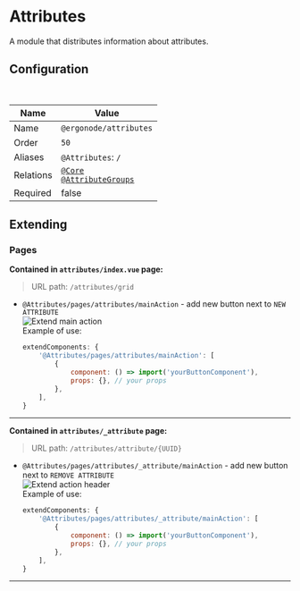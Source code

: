 # Attributes

A module that distributes information about attributes.

## Configuration

<br>

| Name          | Value                    |
|---------------|--------------------------|
| Name          | `@ergonode/attributes`   |
| Order         | `50`                     |
| Aliases       | `@Attributes`: `/`       |
| Relations     | [`@Core`][module-core] <br> [`@AttributeGroups`][module-attribute-groups]  |
| Required       | false     |

## Extending

### Pages
**Contained in `attributes/index.vue` page:**

> URL path: `/attributes/grid`

* `@Attributes/pages/attributes/mainAction` - add new button next to `NEW ATTRIBUTE`<br>
    <img src="images/extends/extend-attribute-main-action.png" alt="Extend main action" />
    <br>
    Example of use:

    ```javascript
    extendComponents: {
        '@Attributes/pages/attributes/mainAction': [
            {
                component: () => import('yourButtonComponent'),
                props: {}, // your props
            },
        ],
    }
    ```

---

**Contained in `attributes/_attribute` page:**

> URL path: `/attributes/attribute/{UUID}`

* `@Attributes/pages/attributes/_attribute/mainAction` - add new button next to `REMOVE ATTRIBUTE`<br>
    <img src="images/extends/extend-edit-attr-action-header.png" alt="Extend action header" />
    <br>
    Example of use:

    ```javascript
    extendComponents: {
        '@Attributes/pages/attributes/_attribute/mainAction': [
            {
                component: () => import('yourButtonComponent'),
                props: {}, // your props
            },
        ],
    }
    ```

---

[module-attribute-groups]: frontend/modules/attribute-groups
[module-core]: frontend/modules/core

